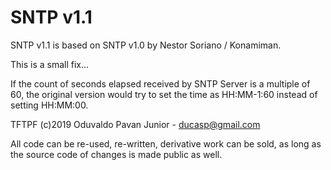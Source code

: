 # SNTP v1.1

SNTP v1.1 is based on SNTP v1.0 by Nestor Soriano / Konamiman.

This is a small fix...

If the count of seconds elapsed received by SNTP Server is a multiple of 60,
the original version would try to set the time as HH:MM-1:60 instead of setting
HH:MM:00.

TFTPF (c)2019 Oduvaldo Pavan Junior - ducasp@gmail.com

All code can be re-used, re-written, derivative work can be sold, as long as the source code of changes is made public as well.

